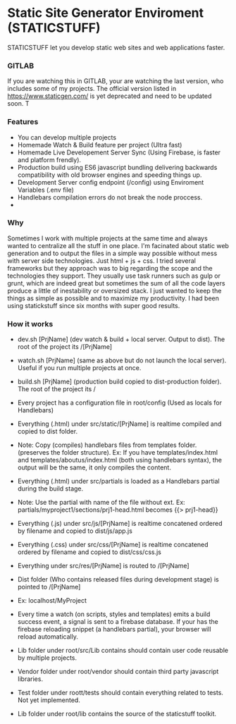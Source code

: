 # Static Site Generator Enviroment (STATICSTUFF)

STATICSTUFF let you develop static web sites and web applications faster.

### GITLAB

If you are watching this in GITLAB, your are watching the last version, who includes some of my projects.
The official version listed in https://www.staticgen.com/ is yet deprecated and need to be updated soon. T

### Features

 - You can develop multiple projects 
 - Homemade Watch & Build feature per project (Ultra fast)
 - Homemade Live Developement Server Sync (Using Firebase, is faster and platform frendly).
 - Production build using ES6 javascript bundling delivering backwards compatibility with old browser engines and speeding things up.
 - Development Server config endpoint (/config) using Enviroment Variables (.env file)
 - Handlebars compilation errors do not break the node proccess.
 -

### Why 

Sometimes I work with multiple projects at the same time and always wanted to centralize all the stuff in one place.
I'm facinated about static web generation and to output the files in a simple way possible without mess with server side technologies. Just html + js + css.
I tried several frameworks but they approach was to big regarding the scope and the technologies they support. They usually use task runners such as gulp or grunt, which are indeed great but sometimes the sum of all the code layers produce a little of inestability or oversized stack. I just wanted to keep the things as simple as possible and to maximize my productivity. I had been using statickstuff since six months with super good results.


### How it works

 - dev.sh [PrjName]  (dev watch & build + local server. Output to dist). The root of the project its /[PrjName]
 - watch.sh [PrjName] (same as above but do not launch the local server). Useful if you run multiple projects at once. 
 - build.sh [PrjName] (production build copied to dist-production folder). The root of the project its /
 
 - Every project has a configuration file in root/config (Used as locals for Handlebars)
 
 - Everything (.html) under src/static/[PrjName] is realtime compiled and copied to dist folder.
 - Note: Copy (compiles) handlebars files from templates folder. (preserves the folder structure). Ex: If you have templates/index.html   and templates/aboutus/index.html (both using handlebars syntax), the output will be the same, it only compiles the content.

 - Everything (.html) under src/partials is loaded as a Handlebars partial during the build stage.
 - Note: Use the partial with name of the file without ext. Ex: partials/myproject1/sections/prj1-head.html becomes {{> prj1-head}} 

 - Everything (.js) under src/js/[PrjName] is realtime concatened ordered by filename and copied to dist/js/app.js
 - Everything (.css) under src/css/[PrjName] is realtime concatened ordered by filename and copied to dist/css/css.js
 - Everything under src/res/[PrjName] is routed to /[PrjName]
 
 - Dist folder (Who contains released files during development stage) is pointed to /[PrjName]
 - Ex: localhost/MyProject
 

 - Every time a watch (on scripts, styles and templates) emits a build success event, a signal is sent to a firebase database. If your has the firebase reloading snippet (a handlebars partial), your browser will reload automatically.
 

 - Lib folder under root/src/Lib contains should contain user code reusable by multiple projects.
 - Vendor folder under root/vendor should contain third party javascript libraries.
 - Test folder under roott/tests should contain everything related to tests. Not yet implemented.

 - Lib folder under root/lib contains the source of the staticstuff toolkit.
 